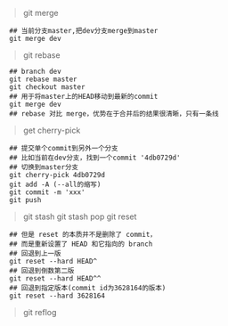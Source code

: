>git merge

```
  ## 当前分支master,把dev分支merge到master
  git merge dev
```

>git rebase
```
  ## branch dev
  git rebase master
  git checkout master
  ## 用于将master上的HEAD移动到最新的commit
  git merge dev
  ## rebase 对比 merge，优势在于合并后的结果很清晰，只有一条线
```

>get cherry-pick
```
  ## 提交单个commit到另外一个分支
  ## 比如当前在dev分支，找到一个commit '4db0729d'
  ## 切换到master分支
  git cherry-pick 4db0729d
  git add -A (--all的缩写)
  git commit -m 'xxx'
  git push
```
>git stash
>git stash pop
>git reset
```
  ## 但是 reset 的本质并不是删除了 commit，
  ## 而是重新设置了 HEAD 和它指向的 branch
  ## 回退到上一版
  git reset --hard HEAD^
  ## 回退到倒数第二版
  git reset --hard HEAD^^
  ## 回退到指定版本(commit id为3628164的版本)
  git reset --hard 3628164
```
>git reflog
